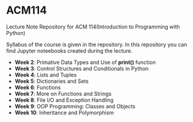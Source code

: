 # ACM114
Lecture Note Repository for ACM 114(Introduction to Programming with Python)

Syllabus of the course is given in the repository.
In this repository you can find Jupyter noteebooks created during the lecture.

- **Week 2**: Primative Data Types and Use of **print()** function
- **Week 3**: Control Structures and Conditionals in Python
- **Week 4**: Lists and Tuples
- **Week 5**: Dictionaries and Sets
- **Week 6**: Functions
- **Week 7**: More on Functions and Strings
- **Week 8**: File I/O and Exception Handling
- **Week 9**: OOP Programming: Classes and Objects
- **Week 10**: Inheritance and Polymorphism


